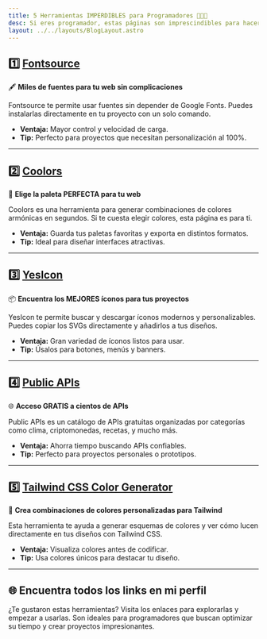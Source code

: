 ```yaml
---
title: 5 Herramientas IMPERDIBLES para Programadores 👨‍💻🔥
desc: Si eres programador, estas páginas son imprescindibles para hacer tu trabajo más rápido y eficiente. Aquí te dejo una breve descripción de cada una y cómo pueden ayudarte. ¡Explóralas y mejora tu flujo de trabajo! 🚀
layout: ../../layouts/BlogLayout.astro
---
```



## 1️⃣ [Fontsource](https://fontsource.org)
🖋️ **Miles de fuentes para tu web sin complicaciones**

Fontsource te permite usar fuentes sin depender de Google Fonts. Puedes instalarlas directamente en tu proyecto con un solo comando.

- **Ventaja:** Mayor control y velocidad de carga.
- **Tip:** Perfecto para proyectos que necesitan personalización al 100%.

---

## 2️⃣ [Coolors](https://coolors.co)
🎨 **Elige la paleta PERFECTA para tu web**

Coolors es una herramienta para generar combinaciones de colores armónicas en segundos. Si te cuesta elegir colores, esta página es para ti.

- **Ventaja:** Guarda tus paletas favoritas y exporta en distintos formatos.
- **Tip:** Ideal para diseñar interfaces atractivas.

---

## 3️⃣ [YesIcon](https://yesicon.app)
📦 **Encuentra los MEJORES íconos para tus proyectos**

YesIcon te permite buscar y descargar íconos modernos y personalizables. Puedes copiar los SVGs directamente y añadirlos a tus diseños.

- **Ventaja:** Gran variedad de íconos listos para usar.
- **Tip:** Úsalos para botones, menús y banners.

---

## 4️⃣ [Public APIs](https://publicapis.dev/)
🌐 **Acceso GRATIS a cientos de APIs**

Public APIs es un catálogo de APIs gratuitas organizadas por categorías como clima, criptomonedas, recetas, y mucho más.

- **Ventaja:** Ahorra tiempo buscando APIs confiables.
- **Tip:** Perfecto para proyectos personales o prototipos.

---

## 5️⃣ [Tailwind CSS Color Generator](https://uicolors.app/create)
💅 **Crea combinaciones de colores personalizadas para Tailwind**

Esta herramienta te ayuda a generar esquemas de colores y ver cómo lucen directamente en tus diseños con Tailwind CSS.

- **Ventaja:** Visualiza colores antes de codificar.
- **Tip:** Usa colores únicos para destacar tu diseño.

---

## 🌐 Encuentra todos los links en mi perfil

¿Te gustaron estas herramientas? Visita los enlaces para explorarlas y empezar a usarlas. Son ideales para programadores que buscan optimizar su tiempo y crear proyectos impresionantes.
